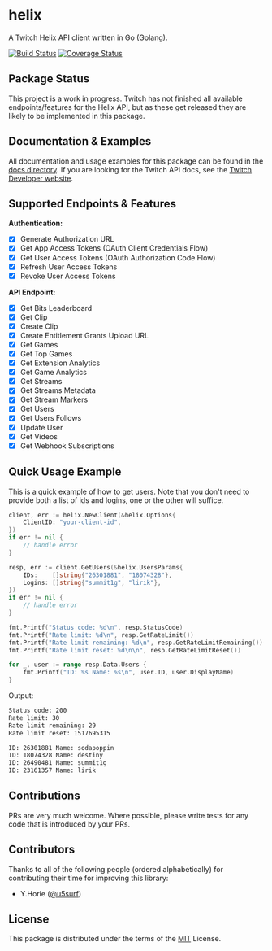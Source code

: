 # helix

A Twitch Helix API client written in Go (Golang).

[![Build Status](https://travis-ci.org/nicklaw5/helix.svg?branch=master)](https://travis-ci.org/nicklaw5/helix)
[![Coverage Status](https://coveralls.io/repos/github/nicklaw5/helix/badge.svg)](https://coveralls.io/github/nicklaw5/helix)

## Package Status

This project is a work in progress. Twitch has not finished all available endpoints/features for the Helix API, but as these get released they are likely to be implemented in this package.

## Documentation & Examples

All documentation and usage examples for this package can be found in the [docs directory](docs). If you are looking for the Twitch API docs, see the [Twitch Developer website](https://dev.twitch.tv/docs/api).

## Supported Endpoints & Features

**Authentication:**

- [x] Generate Authorization URL
- [x] Get App Access Tokens (OAuth Client Credentials Flow)
- [x] Get User Access Tokens (OAuth Authorization Code Flow)
- [x] Refresh User Access Tokens
- [x] Revoke User Access Tokens

**API Endpoint:**

- [x] Get Bits Leaderboard
- [x] Get Clip
- [x] Create Clip
- [x] Create Entitlement Grants Upload URL
- [x] Get Games
- [x] Get Top Games
- [x] Get Extension Analytics
- [x] Get Game Analytics
- [x] Get Streams
- [x] Get Streams Metadata
- [x] Get Stream Markers
- [x] Get Users
- [x] Get Users Follows
- [x] Update User
- [x] Get Videos
- [x] Get Webhook Subscriptions

## Quick Usage Example

This is a quick example of how to get users. Note that you don't need to provide both a list of ids and logins, one or the other will suffice.

```go
client, err := helix.NewClient(&helix.Options{
    ClientID: "your-client-id",
})
if err != nil {
    // handle error
}

resp, err := client.GetUsers(&helix.UsersParams{
    IDs:    []string{"26301881", "18074328"},
    Logins: []string{"summit1g", "lirik"},
})
if err != nil {
    // handle error
}

fmt.Printf("Status code: %d\n", resp.StatusCode)
fmt.Printf("Rate limit: %d\n", resp.GetRateLimit())
fmt.Printf("Rate limit remaining: %d\n", resp.GetRateLimitRemaining())
fmt.Printf("Rate limit reset: %d\n\n", resp.GetRateLimitReset())

for _, user := range resp.Data.Users {
    fmt.Printf("ID: %s Name: %s\n", user.ID, user.DisplayName)
}
```

Output:

```txt
Status code: 200
Rate limit: 30
Rate limit remaining: 29
Rate limit reset: 1517695315

ID: 26301881 Name: sodapoppin
ID: 18074328 Name: destiny
ID: 26490481 Name: summit1g
ID: 23161357 Name: lirik
```

## Contributions

PRs are very much welcome. Where possible, please write tests for any code that is introduced by your PRs.

## Contributors

Thanks to all of the following people (ordered alphabetically) for contributing their time for improving this library:

- Y.Horie ([@u5surf](https://github.com/u5surf))

## License

This package is distributed under the terms of the [MIT](License) License.
